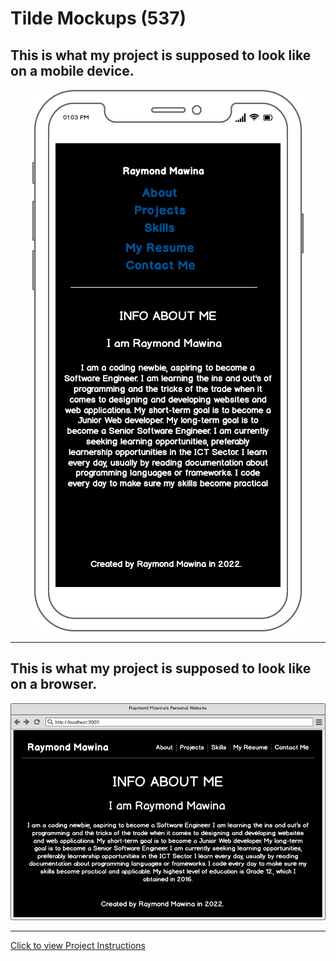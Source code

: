 # Tilde Mockups (537)

## This is what my project is supposed to look like on a mobile device.

<div align="center">
<img src="./designs/home_screen_mobile.png" alt="mobile view">
</div>

---

## This is what my project is supposed to look like on a browser.

<div align="center">
<img src="./designs/home_screen_desktop.png" alt="desktop view">
</div>

---

[Click to view Project Instructions](http://syllabus.africacode.net/projects/tilde-mockups/)
